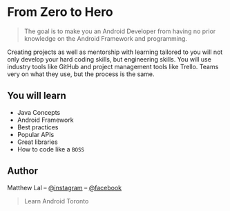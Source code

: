 # From Zero to Hero
> The goal is to make you an Android Developer from having no prior knowledge on the Android Framework and programming.

Creating projects as well as mentorship with learning tailored to you will not only develop your hard coding skills, but engineering skills. You will use industry tools like GitHub and project management tools like Trello. Teams very on what they use, but the process is the same. 

## You will learn

* Java Concepts
* Android Framework
* Best practices
* Popular APIs
* Great libraries
* How to code like a `BOSS`
   
## Author

Matthew Lal – [@instagram](https://instagr.am/that.android.developer) – [@facebook](https://fb.me/that.android.developer)
> Learn Android Toronto
